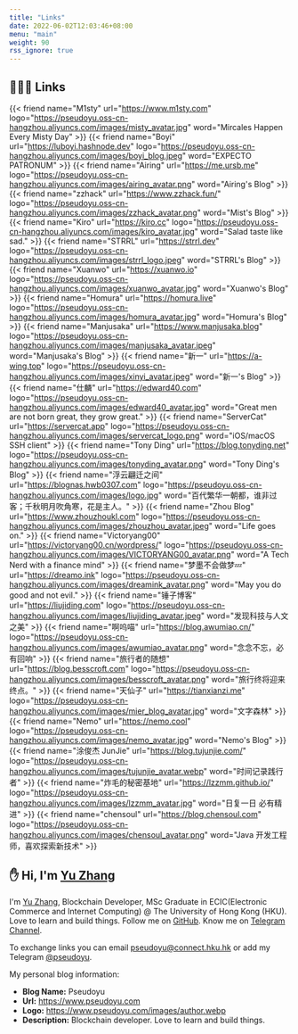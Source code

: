 ```yaml
---
title: "Links"
date: 2022-06-02T12:03:46+08:00
menu: "main"
weight: 90
rss_ignore: true
---
```


## 👨🏻‍💻 Links

<div class="flink" id="article-container">
<div class="friend-list-div" >

{{< friend name="M1sty" url="https://www.m1sty.com" logo="https://pseudoyu.oss-cn-hangzhou.aliyuncs.com/images/misty_avatar.jpg" word="Mircales Happen Every Misty Day" >}}
{{< friend name="Boyi" url="https://luboyi.hashnode.dev" logo="https://pseudoyu.oss-cn-hangzhou.aliyuncs.com/images/boyi_blog.jpeg" word="EXPECTO PATRONUM" >}}
{{< friend name="Airing" url="https://me.ursb.me" logo="https://pseudoyu.oss-cn-hangzhou.aliyuncs.com/images/airing_avatar.png" word="Airing's Blog" >}}
{{< friend name="zzhack" url="https://www.zzhack.fun/" logo="https://pseudoyu.oss-cn-hangzhou.aliyuncs.com/images/zzhack_avatar.png" word="Mist's Blog" >}}
{{< friend name="Kiro" url="https://kiro.cc" logo="https://pseudoyu.oss-cn-hangzhou.aliyuncs.com/images/kiro_avatar.jpg" word="Salad taste like sad." >}}
{{< friend name="STRRL" url="https://strrl.dev" logo="https://pseudoyu.oss-cn-hangzhou.aliyuncs.com/images/strrl_logo.jpeg" word="STRRL's Blog" >}}
{{< friend name="Xuanwo" url="https://xuanwo.io" logo="https://pseudoyu.oss-cn-hangzhou.aliyuncs.com/images/xuanwo_avatar.jpg" word="Xuanwo's Blog" >}}
{{< friend name="Homura" url="https://homura.live" logo="https://pseudoyu.oss-cn-hangzhou.aliyuncs.com/images/homura_avatar.jpg" word="Homura's Blog" >}}
{{< friend name="Manjusaka" url="https://www.manjusaka.blog" logo="https://pseudoyu.oss-cn-hangzhou.aliyuncs.com/images/manjusaka_avatar.jpeg" word="Manjusaka's Blog" >}}
{{< friend name="新一" url="https://a-wing.top" logo="https://pseudoyu.oss-cn-hangzhou.aliyuncs.com/images/xinyi_avatar.jpeg" word="新一's Blog" >}}
{{< friend name="仕麟" url="https://edward40.com" logo="https://pseudoyu.oss-cn-hangzhou.aliyuncs.com/images/edward40_avatar.jpg" word="Great men are not born great, they grow great." >}}
{{< friend name="ServerCat" url="https://servercat.app" logo="https://pseudoyu.oss-cn-hangzhou.aliyuncs.com/images/servercat_logo.png" word="iOS/macOS SSH client" >}}
{{< friend name="Tony Ding" url="https://blog.tonyding.net" logo="https://pseudoyu.oss-cn-hangzhou.aliyuncs.com/images/tonyding_avatar.png" word="Tony Ding's Blog" >}}
{{< friend name="浮云翩迁之间" url="https://blognas.hwb0307.com" logo="https://pseudoyu.oss-cn-hangzhou.aliyuncs.com/images/logo.jpg" word="百代繁华一朝都，谁非过客；千秋明月吹角寒，花是主人。" >}}
{{< friend name="Zhou Blog" url="https://www.zhouzhoukl.com" logo="https://pseudoyu.oss-cn-hangzhou.aliyuncs.com/images/zhouzhou_avatar.jpeg" word="Life goes on." >}}
{{< friend name="Victoryang00" url="https://victoryang00.cn/wordpress/" logo="https://pseudoyu.oss-cn-hangzhou.aliyuncs.com/images/VICTORYANG00_avatar.png" word="A Tech Nerd with a finance mind" >}}
{{< friend name="梦墨不会做梦💤" url="https://dreamo.ink" logo="https://pseudoyu.oss-cn-hangzhou.aliyuncs.com/images/dreamink_avatar.png" word="May you do good and not evil." >}}
{{< friend name="锤子博客" url="https://liujiding.com" logo="https://pseudoyu.oss-cn-hangzhou.aliyuncs.com/images/liujiding_avatar.jpeg" word="发现科技与人文之美" >}}
{{< friend name="啊呜喵" url="https://blog.awumiao.cn/" logo="https://pseudoyu.oss-cn-hangzhou.aliyuncs.com/images/awumiao_avatar.png" word="念念不忘，必有回响" >}}
{{< friend name="旅行者的随想" url="https://blog.besscroft.com" logo="https://pseudoyu.oss-cn-hangzhou.aliyuncs.com/images/besscroft_avatar.png" word="旅行终将迎来终点。" >}}
{{< friend name="天仙子" url="https://tianxianzi.me" logo="https://pseudoyu.oss-cn-hangzhou.aliyuncs.com/images/mier_blog_avatar.jpg" word="文字森林" >}}
{{< friend name="Nemo" url="https://nemo.cool" logo="https://pseudoyu.oss-cn-hangzhou.aliyuncs.com/images/nemo_avatar.jpg" word="Nemo's Blog" >}}
{{< friend name="涂俊杰 JunJie" url="https://blog.tujunjie.com/" logo="https://pseudoyu.oss-cn-hangzhou.aliyuncs.com/images/tujunjie_avatar.webp" word="时间记录践行者" >}}
{{< friend name="炸毛的秘密基地" url="https://lzzmm.github.io/" logo="https://pseudoyu.oss-cn-hangzhou.aliyuncs.com/images/lzzmm_avatar.jpg" word="日复一日 必有精进" >}}
{{< friend name="chensoul" url="https://blog.chensoul.com" logo="https://pseudoyu.oss-cn-hangzhou.aliyuncs.com/images/chensoul_avatar.png" word="Java 开发工程师，喜欢探索新技术" >}}

</div>
</div>

## ✋ Hi, I'm [Yu Zhang](https://www.pseudoyu.com)

I'm [Yu Zhang](https://www.pseudoyu.com), Blockchain Developer, MSc Graduate in ECIC(Electronic Commerce and Internet Computing) @ The University of Hong Kong (HKU). Love to learn and build things. Follow me on [GitHub](https://github.com/pseudoyu). Know me on [Telegram Channel](https://t.me/pseudoyulife).

To exchange links you can email pseudoyu@connect.hku.hk or add my Telegram [@pseudoyu](https://t.me/pseudoyu).

My personal blog information:

- **Blog Name:** Pseudoyu
- **Url:** https://www.pseudoyu.com
- **Logo:** https://www.pseudoyu.com/images/author.webp
- **Description:** Blockchain developer. Love to learn and build things.
